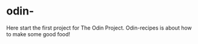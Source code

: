 # odin-

Here start the first project for The Odin Project.
Odin-recipes is about how to make some good food!
